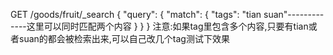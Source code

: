 GET /goods/fruit/_search
{
  "query": {
    "match": {
      "tags": "tian suan"-------------这里可以同时匹配两个内容
    }
  }
}
注意:如果tag里包含多个内容,只要有tian或者suan的都会被检索出来,可以自己改几个tag测试下效果